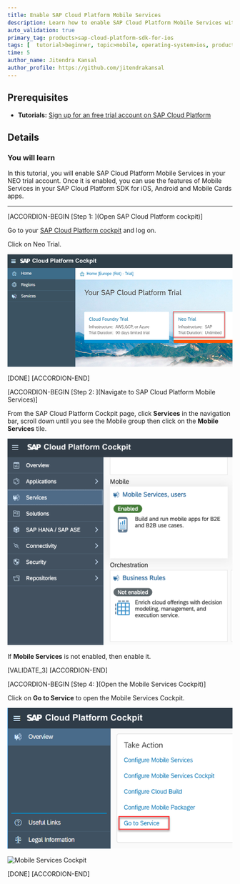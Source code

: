 ```yaml
---
title: Enable SAP Cloud Platform Mobile Services
description: Learn how to enable SAP Cloud Platform Mobile Services within a trial SAP Cloud Platform account and how to open the Mobile Services cockpit.
auto_validation: true
primary_tag: products>sap-cloud-platform-sdk-for-ios
tags: [  tutorial>beginner, topic>mobile, operating-system>ios, products>sap-cloud-platform, products>sap-cloud-platform-sdk-for-ios, products>sap-cloud-platform-sdk-for-android, products>sap-mobile-cards, software-product-function>sap-cloud-platform-mobile-services]
time: 5
author_name: Jitendra Kansal
author_profile: https://github.com/jitendrakansal
---
```

## Prerequisites  
 - **Tutorials:** [Sign up for an free trial account on SAP Cloud Platform](hcp-create-trial-account)

## Details
### You will learn  
In this tutorial, you will enable SAP Cloud Platform Mobile Services in your NEO trial account.  Once it is enabled, you can use the features of Mobile Services in your SAP Cloud Platform SDK for iOS, Android and Mobile Cards apps.

---

[ACCORDION-BEGIN [Step 1: ](Open SAP Cloud Platform cockpit)]

Go to your [SAP Cloud Platform cockpit](https://account.hanatrial.ondemand.com) and log on.

Click on Neo Trial.

![Neo Trial](neo-trial.png)

[DONE]
[ACCORDION-END]

[ACCORDION-BEGIN [Step 2: ](Navigate to SAP Cloud Platform Mobile Services)]

From the SAP Cloud Platform Cockpit page, click **Services** in the navigation bar, scroll down until you see the Mobile group then click on the **Mobile Services** tile.

![Mobile Group](mobile-group.png)

If **Mobile Services** is not enabled, then enable it.

[VALIDATE_3]
[ACCORDION-END]

[ACCORDION-BEGIN [Step 4: ](Open the Mobile Services Cockpit)]

Click on **Go to Service** to open the Mobile Services Cockpit.

![Go to Service](go-to-service.png)

![Mobile Services Cockpit](management-cockpit.png)

[DONE]
[ACCORDION-END]
